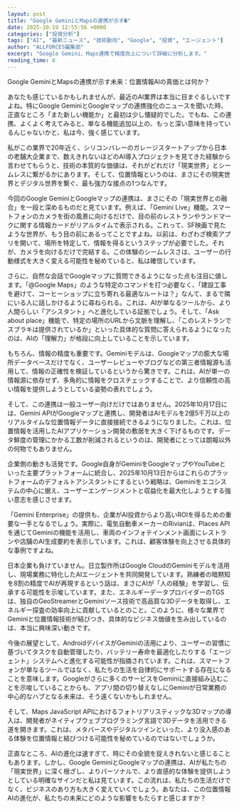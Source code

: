 ```yaml
---
layout: post
title: "Google GeminiとMapsの連携が示す�"
date: 2025-10-19 12:55:56 +0000
categories: ["投資分析"]
tags: ["AI", "最新ニュース", "技術動向", "Google", "投資", "エージェント"]
author: "ALLFORCES編集部"
excerpt: "Google Gemini、Maps連携で精度向上について詳細に分析します。"
reading_time: 8
---
```


Google GeminiとMapsの連携が示す未来：位置情報AIの真価とは何か？

あなたも感じているかもしれませんが、最近のAI業界は本当に目まぐるしいですよね。特にGoogle GeminiとGoogleマップの連携強化のニュースを聞いた時、正直なところ「また新しい機能か」と最初は少し懐疑的でした。でもね、この連携、よくよく考えてみると、単なる機能追加以上の、もっと深い意味を持っているんじゃないかと、私は今、強く感じています。

私がこの業界で20年近く、シリコンバレーのガレージスタートアップから日本の老舗大企業まで、数えきれないほどのAI導入プロジェクトを見てきた経験から言わせてもらうと、技術の本質的な価値は、それがどれだけ「現実世界」とシームレスに繋がるかにあります。そして、位置情報というのは、まさにその現実世界とデジタル世界を繋ぐ、最も強力な接点の1つなんです。

今回のGoogle GeminiとGoogleマップの連携は、まさにその「現実世界との融合」を一段と深めるものだと見ています。例えば、「Gemini Live」機能。スマートフォンのカメラを街の風景に向けるだけで、目の前のレストランやランドマークに関する情報カードがリアルタイムで表示される。これって、SF映画で見たような世界が、もう目の前にあるってことですよね。以前は、わざわざ検索アプリを開いて、場所を特定して、情報を得るというステップが必要でした。それが、カメラを向けるだけで完結する。この体験のシームレスさは、ユーザーの行動様式を大きく変える可能性を秘めていると、私は確信しています。

さらに、自然な会話でGoogleマップに質問できるようになった点も注目に値します。「@Google Maps」のような特定のコマンドを打つ必要なく、「建設工事を避けて、コーヒーショップに立ち寄れる最適なルートは？」なんて、まるで隣にいる人に話しかけるように尋ねられる。これは、AIが単なるツールから、より人間らしい「アシスタント」へと進化している証拠でしょう。そして、「Ask about place」機能で、特定の場所のURLから文脈を理解し、「このレストランでスブラキは提供されているか」といった具体的な質問に答えられるようになったのは、AIの「理解力」が格段に向上していることを示しています。

もちろん、情報の精度も重要です。Geminiモデルは、Googleマップの膨大な場所データベースだけでなく、ユーザーレビューやブログなどの第三者情報源も活用して、情報の正確性を検証しているというから驚きです。これは、AIが単一の情報源に依存せず、多角的に情報をクロスチェックすることで、より信頼性の高い情報を提供しようとしている姿勢の表れでしょう。

そして、この連携は一般ユーザー向けだけではありません。2025年10月17日には、Gemini APIがGoogleマップと連携し、開発者はAIモデルを2億5千万以上のリアルタイムな位置情報データに直接接続できるようになりました。これは、位置情報を活用したAIアプリケーション開発の敷居を大きく下げるものです。データ鮮度の管理にかかる工数が削減されるというのは、開発者にとっては朗報以外の何物でもありません。

企業側の動きも活発です。Google自身がGeminiをGoogleマップやYouTubeといった主要プラットフォームに統合し、2025年10月13日からはこれらのプラットフォームのデフォルトアシスタントにするという戦略は、Geminiをエコシステムの中心に据え、ユーザーエンゲージメントと収益化を最大化しようとする強い意志を感じさせます。

「Gemini Enterprise」の提供も、企業がAI投資からより高いROIを得るための重要な一手となるでしょう。実際に、電気自動車メーカーのRivianは、Places APIを通じてGeminiの機能を活用し、車両のインフォテインメント画面にレストランや店舗のAI生成要約を表示しています。これは、顧客体験を向上させる具体的な事例ですよね。

日本企業も負けていません。日立製作所はGoogle CloudのGeminiモデルを活用し、現場業務に特化したAIエージェントを共同開発しています。熟練者の暗黙知を8割の精度でAIが再現するという話は、まさにAIが「人の経験」を学習し、伝承する可能性を示唆しています。また、エネルギーデータプロバイダーのTGSは、独自のGeoStreamerとGeminiソース技術で高品質な3Dデータを取得し、エネルギー探査の効率向上に貢献しているとのこと。このように、様々な業界でGeminiと位置情報技術が結びつき、具体的なビジネス価値を生み出しているのは、本当に興味深い動きです。

今後の展望として、AndroidデバイスがGeminiの活用により、ユーザーの習慣に基づいてタスクを自動管理したり、バッテリー寿命を最適化したりする「エージェント」システムへと進化する可能性が指摘されています。これは、スマートフォンが単なるツールではなく、私たちの生活を自律的にサポートする存在になることを意味します。Googleがさらに多くのサービスをGeminiに直接組み込むことを示唆していることからも、アプリ間の切り替えなしにGeminiが日常業務の中心的なハブとなる未来は、そう遠くないかもしれません。

そして、Maps JavaScript APIにおけるフォトリアリスティックな3Dマップの導入は、開発者がネイティブウェブプログラミング言語で3Dデータを活用できる道を開きます。これは、メタバースやデジタルツインといった、より没入感のある体験を位置情報と結びつける可能性を秘めているのではないでしょうか。

正直なところ、AIの進化は速すぎて、時にその全貌を捉えきれないと感じることもあります。しかし、Google GeminiとGoogleマップの連携は、AIが私たちの「現実世界」に深く根ざし、よりパーソナルで、より直感的な体験を提供しようとしている明確なサインだと私は見ています。この流れは、私たちの生活だけでなく、ビジネスのあり方も大きく変えていくでしょう。あなたは、この位置情報AIの進化が、私たちの未来にどのような影響をもたらすと感じますか？

